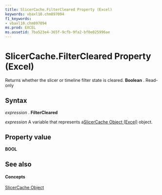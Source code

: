 ```yaml
---
title: SlicerCache.FilterCleared Property (Excel)
keywords: vbaxl10.chm897094
f1_keywords:
- vbaxl10.chm897094
ms.prod: EXCEL
ms.assetid: 7ba523e4-365f-9cfb-9fa2-bf0e025996ae
---
```



# SlicerCache.FilterCleared Property (Excel)

Returns whether the slicer or timeline filter state is cleared.  **Boolean** . Read-only


## Syntax

 _expression_ . **FilterCleared**

 _expression_ A variable that represents a[SlicerCache Object (Excel)](slicercache-object-excel.md) object.


## Property value

 **BOOL**


## See also


#### Concepts


[SlicerCache Object](slicercache-object-excel.md)

